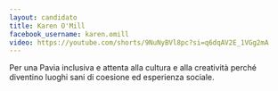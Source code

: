 ```yaml
---
layout: candidato
title: Karen O'Mill
facebook_username: karen.omill
video: https://youtube.com/shorts/9NuNyBVl8pc?si=q6dqAV2E_1VGg2mA
---
```

Per una Pavia inclusiva e attenta alla cultura e alla creatività perché diventino luoghi sani di coesione ed esperienza sociale.